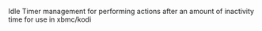 Idle Timer management for performing actions after an amount of inactivity time for use in xbmc/kodi
